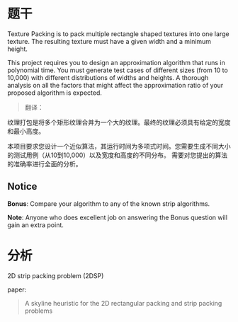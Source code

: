 # 题干
Texture Packing is to pack multiple rectangle shaped textures into one large texture.  The resulting texture must have a given width and a minimum height.

This project requires you to design an approximation algorithm that runs in polynomial time.  You must generate test cases of different sizes (from 10 to 10,000) with different distributions of widths and heights.  A thorough analysis on all the factors that might affect the approximation ratio of your proposed algorithm is expected.

> 翻译：

纹理打包是将多个矩形纹理合并为一个大的纹理。最终的纹理必须具有给定的宽度和最小高度。

本项目要求您设计一个近似算法，其运行时间为多项式时间。您需要生成不同大小的测试用例（从10到10,000）以及宽度和高度的不同分布。
需要对您提出的算法的准确率进行全面的分析。

## Notice
**Bonus**: Compare your algorithm to any of the known strip algorithms.

**Note**: Anyone who does excellent job on answering the Bonus question will gain an extra point.

# 分析
2D strip packing problem (2DSP)

paper:
>A skyline heuristic for the 2D rectangular packing and strip packing problems
